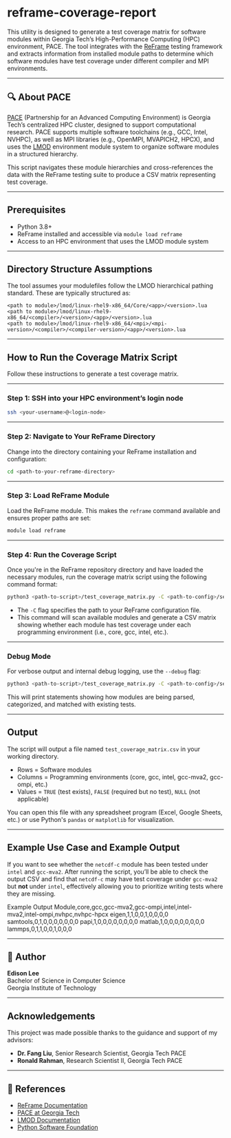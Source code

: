 # reframe-coverage-report

This utility is designed to generate a test coverage matrix for software modules within Georgia Tech’s High-Performance Computing (HPC) environment, PACE. The tool integrates with the [ReFrame](https://reframe-hpc.readthedocs.io/) testing framework and extracts information from installed module paths to determine which software modules have test coverage under different compiler and MPI environments.

---

## 🔍 About PACE

[PACE](https://pace.gatech.edu/) (Partnership for an Advanced Computing Environment) is Georgia Tech’s centralized HPC cluster, designed to support computational research. PACE supports multiple software toolchains (e.g., GCC, Intel, NVHPC), as well as MPI libraries (e.g., OpenMPI, MVAPICH2, HPCX), and uses the [LMOD](https://lmod.readthedocs.io/en/latest/) environment module system to organize software modules in a structured hierarchy.

This script navigates these module hierarchies and cross-references the data with the ReFrame testing suite to produce a CSV matrix representing test coverage.

---

## Prerequisites

- Python 3.8+
- ReFrame installed and accessible via `module load reframe`
- Access to an HPC environment that uses the LMOD module system

---

## Directory Structure Assumptions

The tool assumes your modulefiles follow the LMOD hierarchical pathing standard. These are typically structured as:

```text
<path to module>/lmod/linux-rhel9-x86_64/Core/<app>/<version>.lua
<path to module>/lmod/linux-rhel9-x86_64/<compiler>/<version>/<app>/<version>.lua
<path to module>/lmod/linux-rhel9-x86_64/<mpi>/<mpi-version>/<compiler>/<compiler-version>/<app>/<version>.lua
```

---

##  How to Run the Coverage Matrix Script

Follow these instructions to generate a test coverage matrix.

---

### Step 1: SSH into your HPC environment’s login node

 ```bash
 ssh <your-username>@<login-node>
 ```
---

### Step 2: Navigate to Your ReFrame Directory

Change into the directory containing your ReFrame installation and configuration:

```bash
cd <path-to-your-reframe-directory>
```

---

### Step 3: Load ReFrame Module

Load the ReFrame module. This makes the `reframe` command available and ensures proper paths are set:

```bash
module load reframe
```

---

### Step 4: Run the Coverage Script

Once you're in the ReFrame repository directory and have loaded the necessary modules, run the coverage matrix script using the following command format:

```bash
python3 <path-to-script>/test_coverage_matrix.py -C <path-to-config>/settings.py
```

- The `-C` flag specifies the path to your ReFrame configuration file.
- This command will scan available modules and generate a CSV matrix showing whether each module has test coverage under each programming environment (i.e., core, gcc, intel, etc.).

---

### Debug Mode

For verbose output and internal debug logging, use the `--debug` flag:

```bash
python3 <path-to-script>/test_coverage_matrix.py -C <path-to-config>/settings.py
```

This will print statements showing how modules are being parsed, categorized, and matched with existing tests.

---

## Output

The script will output a file named `test_coverage_matrix.csv` in your working directory.

- Rows = Software modules
- Columns = Programming environments (core, gcc, intel, gcc-mva2, gcc-ompi, etc.)
- Values = `TRUE` (test exists), `FALSE` (required but no test), `NULL` (not applicable)

You can open this file with any spreadsheet program (Excel, Google Sheets, etc.) or use Python's `pandas` or `matplotlib` for visualization.

---

##  Example Use Case and Example Output

If you want to see whether the `netcdf-c` module has been tested under `intel` and `gcc-mva2`. After running the script, you’ll be able to check the output CSV and find that `netcdf-c` may have test coverage under `gcc-mva2` but **not** under `intel`, effectively allowing you to prioritize writing tests where they are missing.

Example Output
Module,core,gcc,gcc-mva2,gcc-ompi,intel,intel-mva2,intel-ompi,nvhpc,nvhpc-hpcx
eigen,1,1,0,0,1,0,0,0,0
samtools,0,1,0,0,0,0,0,0,0
papi,1,0,0,0,0,0,0,0,0
matlab,1,0,0,0,0,0,0,0,0
lammps,0,1,1,0,0,1,0,0,0


---

## 👥 Author

**Edison Lee**  
Bachelor of Science in Computer Science  
Georgia Institute of Technology

---
## Acknowledgements

This project was made possible thanks to the guidance and support of my advisors:

- **Dr. Fang Liu**, Senior Research Scientist, Georgia Tech PACE
- **Ronald Rahman**, Research Scientist II, Georgia Tech PACE

---

## 📘 References

- [ReFrame Documentation](https://reframe-hpc.readthedocs.io/en/stable/)
- [PACE at Georgia Tech](https://pace.gatech.edu/)
- [LMOD Documentation](https://lmod.readthedocs.io/en/latest/)
- [Python Software Foundation](https://www.python.org/)
